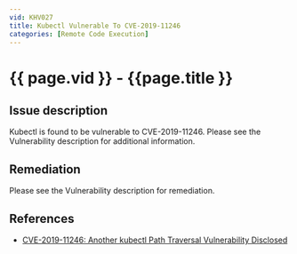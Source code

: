 ```yaml
---
vid: KHV027
title: Kubectl Vulnerable To CVE-2019-11246
categories: [Remote Code Execution]
---
```


# {{ page.vid }} - {{page.title }}

## Issue description

Kubectl is found to be vulnerable to CVE-2019-11246. Please see the Vulnerability description for additional information.

## Remediation

Please see the Vulnerability description for remediation.

## References

- [CVE-2019-11246: Another kubectl Path Traversal Vulnerability Disclosed](https://blog.aquasec.com/kubernetes-security-kubectl-cve-2019-11246)
